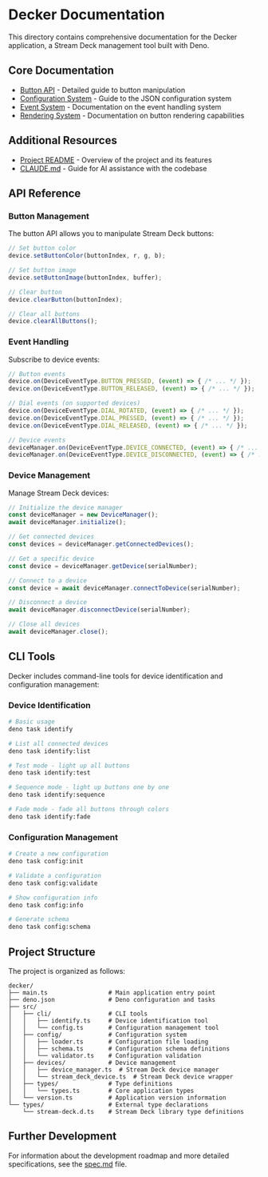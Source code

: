 # Decker Documentation

This directory contains comprehensive documentation for the Decker application, a Stream Deck management tool built with Deno.

## Core Documentation

- [Button API](button-api.md) - Detailed guide to button manipulation
- [Configuration System](configuration.md) - Guide to the JSON configuration system
- [Event System](events.md) - Documentation on the event handling system
- [Rendering System](rendering-system.md) - Documentation on button rendering capabilities

## Additional Resources

- [Project README](../README.md) - Overview of the project and its features
- [CLAUDE.md](../CLAUDE.md) - Guide for AI assistance with the codebase

## API Reference

### Button Management

The button API allows you to manipulate Stream Deck buttons:

```typescript
// Set button color
device.setButtonColor(buttonIndex, r, g, b);

// Set button image
device.setButtonImage(buttonIndex, buffer);

// Clear button
device.clearButton(buttonIndex);

// Clear all buttons
device.clearAllButtons();
```

### Event Handling

Subscribe to device events:

```typescript
// Button events
device.on(DeviceEventType.BUTTON_PRESSED, (event) => { /* ... */ });
device.on(DeviceEventType.BUTTON_RELEASED, (event) => { /* ... */ });

// Dial events (on supported devices)
device.on(DeviceEventType.DIAL_ROTATED, (event) => { /* ... */ });
device.on(DeviceEventType.DIAL_PRESSED, (event) => { /* ... */ });
device.on(DeviceEventType.DIAL_RELEASED, (event) => { /* ... */ });

// Device events
deviceManager.on(DeviceEventType.DEVICE_CONNECTED, (event) => { /* ... */ });
deviceManager.on(DeviceEventType.DEVICE_DISCONNECTED, (event) => { /* ... */ });
```

### Device Management

Manage Stream Deck devices:

```typescript
// Initialize the device manager
const deviceManager = new DeviceManager();
await deviceManager.initialize();

// Get connected devices
const devices = deviceManager.getConnectedDevices();

// Get a specific device
const device = deviceManager.getDevice(serialNumber);

// Connect to a device
const device = await deviceManager.connectToDevice(serialNumber);

// Disconnect a device
await deviceManager.disconnectDevice(serialNumber);

// Close all devices
await deviceManager.close();
```

## CLI Tools

Decker includes command-line tools for device identification and configuration management:

### Device Identification

```bash
# Basic usage
deno task identify

# List all connected devices
deno task identify:list

# Test mode - light up all buttons
deno task identify:test

# Sequence mode - light up buttons one by one
deno task identify:sequence

# Fade mode - fade all buttons through colors
deno task identify:fade
```

### Configuration Management

```bash
# Create a new configuration
deno task config:init

# Validate a configuration
deno task config:validate

# Show configuration info
deno task config:info

# Generate schema
deno task config:schema
```

## Project Structure

The project is organized as follows:

```
decker/
├── main.ts                 # Main application entry point
├── deno.json               # Deno configuration and tasks
├── src/
│   ├── cli/                # CLI tools
│   │   ├── identify.ts     # Device identification tool
│   │   └── config.ts       # Configuration management tool
│   ├── config/             # Configuration system
│   │   ├── loader.ts       # Configuration file loading
│   │   ├── schema.ts       # Configuration schema definitions
│   │   └── validator.ts    # Configuration validation
│   ├── devices/            # Device management
│   │   ├── device_manager.ts  # Stream Deck device manager
│   │   └── stream_deck_device.ts  # Stream Deck device wrapper
│   ├── types/              # Type definitions
│   │   └── types.ts        # Core application types
│   └── version.ts          # Application version information
└── types/                  # External type declarations
    └── stream-deck.d.ts    # Stream Deck library type definitions
```

## Further Development

For information about the development roadmap and more detailed specifications, see the [spec.md](../spec.md) file.